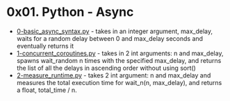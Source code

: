 # 0x01. Python - Async
- [0-basic_async_syntax.py](0-basic_async_syntax.py) - takes in an integer argument, max_delay, waits for a random delay between 0 and max_delay seconds and eventually returns it
- [1-concurrent_coroutines.py](1-concurrent_coroutines.py) - takes in 2 int arguments: n and max_delay, spawns wait_random n times with the specified max_delay, and returns the list of all the delays in ascending order without using sort()
- [2-measure_runtime.py](2-measure_runtime.py) - takes 2 int argument: n and max_delay and measures the total execution time for wait_n(n, max_delay), and returns a float, total_time / n.